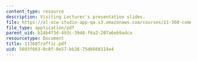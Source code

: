 ```yaml
---
content_type: resource
description: Visiting Lecturer's presentation slides.
file: https://ol-ocw-studio-app-qa.s3.amazonaws.com/courses/11-360-community-growth-and-land-use-planning-fall-2003/5693f6630c8f0e57bb2675d6668114e4_11360Traffic.pdf
file_type: application/pdf
parent_uid: b14b4f3d-493c-3948-f6a2-207a6eb9adca
resourcetype: Document
title: 11360Traffic.pdf
uid: 5693f663-0c8f-0e57-bb26-75d6668114e4
---
```

